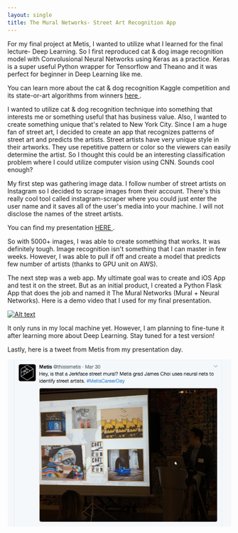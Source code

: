 ```yaml
---
layout: single
title: The Mural Networks- Street Art Recognition App
---
```


For my final project at Metis, I wanted to utilize what I learned for the final lecture- Deep Learning. So I first reproduced cat & dog image recognition model with Convolusional Neural Networks using Keras as a practice. Keras is a super useful Python wrapper for Tensorflow and Theano and it was perfect for beginner in Deep Learning like me. 


You can learn more about the cat & dog recognition Kaggle competition and its state-or-art algorithms from winners <a href="https://www.kaggle.com/c/dogs-vs-cats-redux-kernels-edition"> here </a>.

I wanted to utilize cat & dog recognition technique into something that interests me or something useful that has business value. Also, I wanted to create something unique that's related to New York City. Since I am a huge fan of street art, I decided to create an app that recognizes patterns of street art and predicts the artists. Street artists have very unique style in their artworks. They use repetitive pattern or color so the viewers can easily determine the artist. So I thought this could be an interesting classification problem where I could utilize computer vision using CNN. Sounds cool enough?

My first step was gathering image data. I follow number of street artists on Instagram so I decided to scrape images from their account. There's this really cool tool called instagram-scraper where you could just enter the user name and it saves all of the user's media into your machine. I will not disclose the names of the street artists.

You can find my presentation <a href="https://github.com/jjchoi08/DSProj/blob/master/proj_kojac.pdf"> HERE </a>.

So with 5000+ images, I was able to create something that works. It was definitely tough. Image recognition isn't something that I can master in few weeks. However, I was able to pull if off and create a model that predicts few number of artists (thanks to GPU unit on AWS). 

The next step was a web app. My ultimate goal was to create and iOS App and test it on the street. But as an initial product, I created a Python Flask App that does the job and named it The Mural Networks (Mural + Neural Networks). Here is a demo video that I used for my final presentation. 

[![Alt text](https://img.youtube.com/vi/J6RCjJNd1mU/0.jpg)](https://www.youtube.com/watch?v=J6RCjJNd1mU)

It only runs in my local machine yet. However, I am planning to fine-tune it after learning more about Deep Learning. Stay tuned for a test version!

Lastly, here is a tweet from Metis from my presentation day.

![alt text](/images/muralnetworks2.png)
